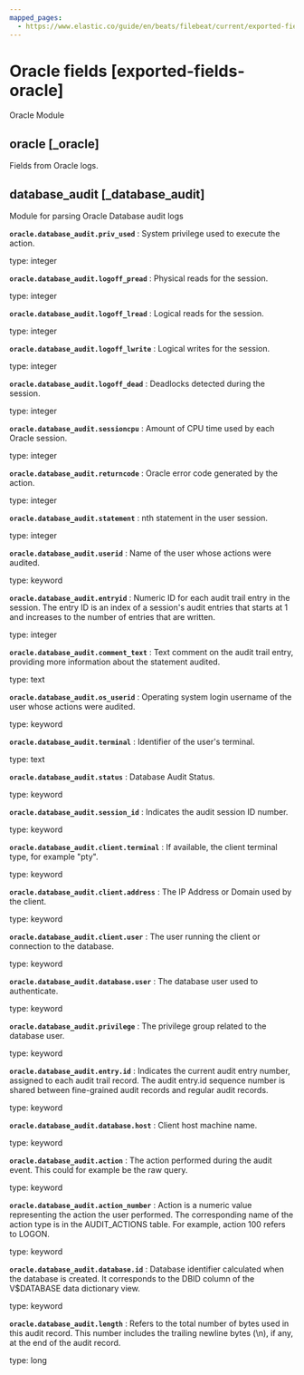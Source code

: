 ```yaml
---
mapped_pages:
  - https://www.elastic.co/guide/en/beats/filebeat/current/exported-fields-oracle.html
---
```


# Oracle fields [exported-fields-oracle]

Oracle Module


## oracle [_oracle]

Fields from Oracle logs.


## database_audit [_database_audit]

Module for parsing Oracle Database audit logs


**`oracle.database_audit.priv_used`**
:   System privilege used to execute the action.

type: integer


**`oracle.database_audit.logoff_pread`**
:   Physical reads for the session.

type: integer


**`oracle.database_audit.logoff_lread`**
:   Logical reads for the session.

type: integer


**`oracle.database_audit.logoff_lwrite`**
:   Logical writes for the session.

type: integer


**`oracle.database_audit.logoff_dead`**
:   Deadlocks detected during the session.

type: integer


**`oracle.database_audit.sessioncpu`**
:   Amount of CPU time used by each Oracle session.

type: integer


**`oracle.database_audit.returncode`**
:   Oracle error code generated by the action.

type: integer


**`oracle.database_audit.statement`**
:   nth statement in the user session.

type: integer


**`oracle.database_audit.userid`**
:   Name of the user whose actions were audited.

type: keyword


**`oracle.database_audit.entryid`**
:   Numeric ID for each audit trail entry in the session. The entry ID is an index of a session's audit entries that starts at 1 and increases to the number of entries that are written.

type: integer


**`oracle.database_audit.comment_text`**
:   Text comment on the audit trail entry, providing more information about the statement audited.

type: text


**`oracle.database_audit.os_userid`**
:   Operating system login username of the user whose actions were audited.

type: keyword


**`oracle.database_audit.terminal`**
:   Identifier of the user's terminal.

type: text


**`oracle.database_audit.status`**
:   Database Audit Status.

type: keyword


**`oracle.database_audit.session_id`**
:   Indicates the audit session ID number.

type: keyword


**`oracle.database_audit.client.terminal`**
:   If available, the client terminal type, for example "pty".

type: keyword


**`oracle.database_audit.client.address`**
:   The IP Address or Domain used by the client.

type: keyword


**`oracle.database_audit.client.user`**
:   The user running the client or connection to the database.

type: keyword


**`oracle.database_audit.database.user`**
:   The database user used to authenticate.

type: keyword


**`oracle.database_audit.privilege`**
:   The privilege group related to the database user.

type: keyword


**`oracle.database_audit.entry.id`**
:   Indicates the current audit entry number, assigned to each audit trail record. The audit entry.id sequence number is shared between fine-grained audit records and regular audit records.

type: keyword


**`oracle.database_audit.database.host`**
:   Client host machine name.

type: keyword


**`oracle.database_audit.action`**
:   The action performed during the audit event. This could for example be the raw query.

type: keyword


**`oracle.database_audit.action_number`**
:   Action is a numeric value representing the action the user performed. The corresponding name of the action type is in the AUDIT_ACTIONS table. For example, action 100 refers to LOGON.

type: keyword


**`oracle.database_audit.database.id`**
:   Database identifier calculated when the database is created. It corresponds to the DBID column of the V$DATABASE data dictionary view.

type: keyword


**`oracle.database_audit.length`**
:   Refers to the total number of bytes used in this audit record. This number includes the trailing newline bytes (\n), if any, at the end of the audit record.

type: long


